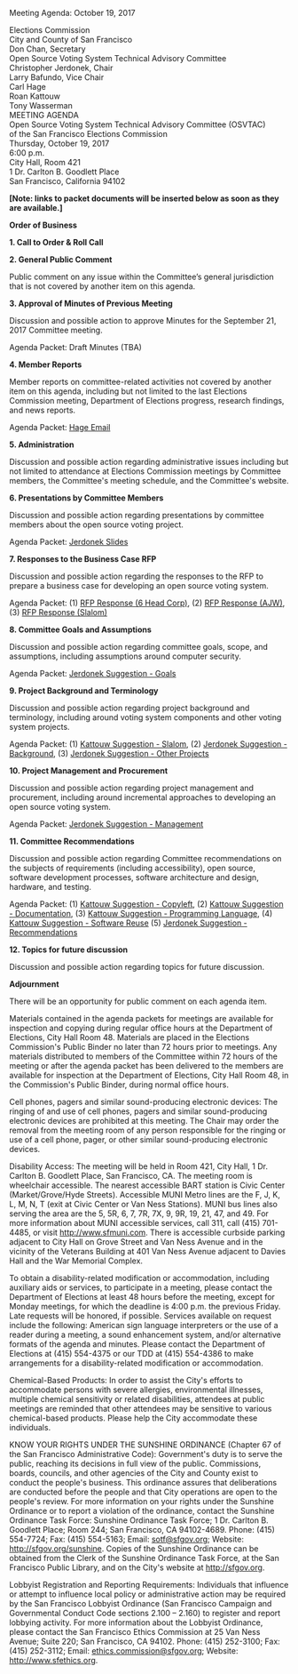 Meeting Agenda: October 19, 2017

<div id="meeting_header_right" class="headered">
Elections Commission<br>
City and County of San Francisco<br>
Don Chan, Secretary<br>
</div>

<div class="headered">
Open Source Voting System Technical Advisory Committee<br>
Christopher Jerdonek, Chair<br>
Larry Bafundo, Vice Chair<br>
Carl Hage<br>
Roan Kattouw<br>
Tony Wasserman<br>
</div>

<div id="meeting_header_main" class="headered">
MEETING AGENDA<br>
Open Source Voting System Technical Advisory Committee (OSVTAC)<br>
of the San Francisco Elections Commission<br>
Thursday, October 19, 2017<br>
6:00 p.m.<br>
City Hall, Room 421<br>
1 Dr. Carlton B. Goodlett Place<br>
San Francisco, California 94102<br>
</div>

**[Note: links to packet documents will be inserted below as soon as they
are available.]**

**Order of Business**

**1\. Call to Order & Roll Call**


**2\. General Public Comment**

Public comment on any issue within the Committee’s general jurisdiction that
is not covered by another item on this agenda.


**3\. Approval of Minutes of Previous Meeting**

Discussion and possible action to approve Minutes for the September 21, 2017
Committee meeting.

Agenda Packet: Draft Minutes (TBA)


**4\. Member Reports**

Member reports on committee-related activities not covered by another item on
this agenda, including but not limited to the last Elections Commission
meeting, Department of Elections progress, research findings, and news
reports.

Agenda Packet:
[Hage Email](/files/meetings/2017-10-19/packet/hage-email.pdf)


**5\. Administration**

Discussion and possible action regarding administrative issues including but
not limited to attendance at Elections Commission meetings by Committee
members, the Committee's meeting schedule, and the Committee's website.


**6\. Presentations by Committee Members**

Discussion and possible action regarding presentations by committee members
about the open source voting project.

Agenda Packet:
[Jerdonek Slides](/files/meetings/2017-10-19/packet/Jerdonek_slides.pdf)


**7\. Responses to the Business Case RFP**

Discussion and possible action regarding the responses to the RFP to prepare
a business case for developing an open source voting system.

Agenda Packet:
(1) [RFP Response (6 Head Corp)](/files/meetings/2017-10-19/packet/rfp-responses/Head_REG_RFP_2017-01_Response_Final.pdf),
(2) [RFP Response (AJW)](/files/meetings/2017-10-19/packet/rfp-responses/AJWISubmission_RFP2017-01.pdf),
(3) [RFP Response (Slalom)](/files/meetings/2017-10-19/packet/rfp-responses/REG_RFP_2017-01_Slalom_Response.pdf)


**8\. Committee Goals and Assumptions**

Discussion and possible action regarding committee goals, scope, and
assumptions, including assumptions around computer security.

Agenda Packet:
[Jerdonek Suggestion - Goals](/files/meetings/2017-10-19/packet/jerdonek-patches/jerdonek-patch-01-goals-assumptions.txt)


**9\. Project Background and Terminology**

Discussion and possible action regarding project background and terminology,
including around voting system components and other voting system projects.

Agenda Packet:
(1) [Kattouw Suggestion - Slalom](/files/meetings/2017-10-19/packet/kattouw-patches/kattouw-patch-01-background-slalom.txt),
(2) [Jerdonek Suggestion - Background](/files/meetings/2017-10-19/packet/jerdonek-patches/jerdonek-patch-02-background-terminology.txt),
(3) [Jerdonek Suggestion - Other Projects](/files/meetings/2017-10-19/packet/jerdonek-patches/jerdonek-patch-05-background-projects.txt)


**10\. Project Management and Procurement**

Discussion and possible action regarding project management and procurement,
including around incremental approaches to developing an open source voting
system.

Agenda Packet:
[Jerdonek Suggestion - Management](/files/meetings/2017-10-19/packet/jerdonek-patches/jerdonek-patch-03-project-management.txt)


**11\. Committee Recommendations**

Discussion and possible action regarding Committee recommendations on the
subjects of requirements (including accessibility), open source, software
development processes, software architecture and design, hardware, and testing.

Agenda Packet:
(1) [Kattouw Suggestion - Copyleft](/files/meetings/2017-10-19/packet/kattouw-patches/kattouw-patch-02-copyleft-preference.txt),
(2) [Kattouw Suggestion - Documentation](/files/meetings/2017-10-19/packet/kattouw-patches/kattouw-patch-03-documentation-license.txt),
(3) [Kattouw Suggestion - Programming Language](/files/meetings/2017-10-19/packet/kattouw-patches/kattouw-patch-04-open-prog-langs.txt),
(4) [Kattouw Suggestion - Software Reuse](/files/meetings/2017-10-19/packet/kattouw-patches/kattouw-patch-05-reuse-existing.txt)
(5) [Jerdonek Suggestion - Recommendations](/files/meetings/2017-10-19/packet/jerdonek-patches/jerdonek-patch-04-recommendations.txt)


**12\. Topics for future discussion**

Discussion and possible action regarding topics for future discussion.


**Adjournment**


There will be an opportunity for public comment on each agenda item.

Materials contained in the agenda packets for meetings are available for
inspection and copying during regular office hours at the Department of
Elections, City Hall Room 48. Materials are placed in the Elections
Commission's Public Binder no later than 72 hours prior to meetings. Any
materials distributed to members of the Committee within 72 hours of the
meeting or after the agenda packet has been delivered to the members are
available for inspection at the Department of Elections, City Hall Room 48,
in the Commission's Public Binder, during normal office hours.

Cell phones, pagers and similar sound-producing electronic devices: The
ringing of and use of cell phones, pagers and similar sound-producing
electronic devices are prohibited at this meeting. The Chair may order the
removal from the meeting room of any person responsible for the ringing or
use of a cell phone, pager, or other similar sound-producing electronic
devices.

Disability Access: The meeting will be held in Room 421, City Hall, 1 Dr.
Carlton B. Goodlett Place, San Francisco, CA. The meeting room is wheelchair
accessible. The nearest accessible BART station is Civic Center
(Market/Grove/Hyde Streets). Accessible MUNI Metro lines are the F, J, K, L,
M, N, T (exit at Civic Center or Van Ness Stations). MUNI bus lines also
serving the area are the 5, 5R, 6, 7, 7R, 7X, 9, 9R, 19, 21, 47, and 49. For
more information about MUNI accessible services, call 311, call (415)
701-4485, or visit <http://www.sfmuni.com>. There is accessible curbside
parking adjacent to City Hall on Grove Street and Van Ness Avenue and in the
vicinity of the Veterans Building at 401 Van Ness Avenue adjacent to Davies
Hall and the War Memorial Complex.

To obtain a disability-related modification or accommodation, including
auxiliary aids or services, to participate in a meeting, please contact the
Department of Elections at least 48 hours before the meeting, except for
Monday meetings, for which the deadline is 4:00 p.m. the previous Friday.
Late requests will be honored, if possible. Services available on request
include the following: American sign language interpreters or the use of a
reader during a meeting, a sound enhancement system, and/or alternative
formats of the agenda and minutes. Please contact the Department of Elections
at (415) 554-4375 or our TDD at (415) 554-4386 to make arrangements for a
disability-related modification or accommodation.

Chemical-Based Products: In order to assist the City's efforts to accommodate
persons with severe allergies, environmental illnesses, multiple chemical
sensitivity or related disabilities, attendees at public meetings are
reminded that other attendees may be sensitive to various chemical-based
products. Please help the City accommodate these individuals.

KNOW YOUR RIGHTS UNDER THE SUNSHINE ORDINANCE (Chapter 67 of the San
Francisco Administrative Code): Government's duty is to serve the public,
reaching its decisions in full view of the public. Commissions, boards,
councils, and other agencies of the City and County exist to conduct the
people's business. This ordinance assures that deliberations are conducted
before the people and that City operations are open to the people's review.
For more information on your rights under the Sunshine Ordinance or to report
a violation of the ordinance, contact the Sunshine Ordinance Task Force:
Sunshine Ordinance Task Force; 1 Dr. Carlton B. Goodlett Place; Room 244; San
Francisco, CA 94102-4689. Phone: (415) 554-7724; Fax: (415) 554-5163; Email:
<sotf@sfgov.org>; Website: <http://sfgov.org/sunshine>. Copies of the Sunshine
Ordinance can be obtained from the Clerk of the Sunshine Ordinance Task
Force, at the San Francisco Public Library, and on the City's website at
<http://sfgov.org>.

Lobbyist Registration and Reporting Requirements: Individuals that influence
or attempt to influence local policy or administrative action may be required
by the San Francisco Lobbyist Ordinance (San Francisco Campaign and
Governmental Conduct Code sections 2.100 – 2.160) to register and report
lobbying activity. For more information about the Lobbyist Ordinance, please
contact the San Francisco Ethics Commission at 25 Van Ness Avenue; Suite 220;
San Francisco, CA 94102. Phone: (415) 252-3100; Fax: (415) 252-3112; Email:
<ethics.commission@sfgov.org>; Website: <http://www.sfethics.org>.
